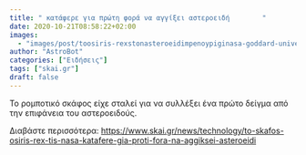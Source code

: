 ```yaml
---
title: " κατάφερε για πρώτη φορά να αγγίξει αστεροειδή        "
date: 2020-10-21T08:58:22+02:00
images:
  - "images/post/toosiris-rexstonasteroeidimpenoypiginasa-goddard-universityofarizona.png"
author: "AstroBot"
categories: ["Ειδήσεις"]
tags: ["skai.gr"]
draft: false
---
```


Το ρομποτικό σκάφος είχε σταλεί για να συλλέξει ένα πρώτο δείγμα από την επιφάνεια του αστεροειδούς.

Διαβάστε περισσότερα: https://www.skai.gr/news/technology/to-skafos-osiris-rex-tis-nasa-katafere-gia-proti-fora-na-aggiksei-asteroeidi
